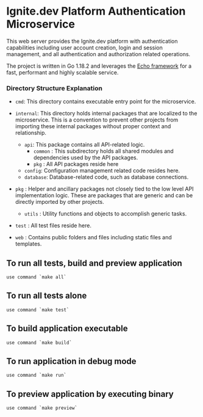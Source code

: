 # Ignite.dev Platform Authentication Microservice

This web server provides the Ignite.dev platform  with authentication capabilities including user account creation, login and session management, and all authentication and authorization related operations.


The project is written in Go 1.18.2 and leverages the
[Echo framework](https://echo.labstack.com/) for a fast, performant and highly scalable service.


### Directory Structure Explanation

- `cmd`: This directory contains executable entry point for the microservice.

- `internal`: This directory holds internal packages that are localized to the microservice. This is a convention to prevent other projects from importing these internal packages without proper context and relationship.
  - `api`: This package contains all API-related logic.
    - `common` : This subdirectory holds all shared modules and dependencies used by the API packages.
    - `pkg` : All API packages reside here
  - `config`: Configuration management related code resides here.
  - `database`: Database-related code, such as database connections.
- `pkg` : Helper and ancillary packages not closely tied to the low level API implementation logic. These are packages that are generic and can be directly imported by other projects.
    - `utils` : Utility functions and objects to accomplish generic tasks.
- `test` : All test files reside here.
- `web` : Contains public folders and files including static files and templates.




## To run all tests, build and preview application 

    use command `make all`

## To run all tests alone

    use command `make test`

## To build application executable

    use command `make build`

## To run application in debug mode

    use command `make run`

## To preview application by executing binary

    use command `make preview`